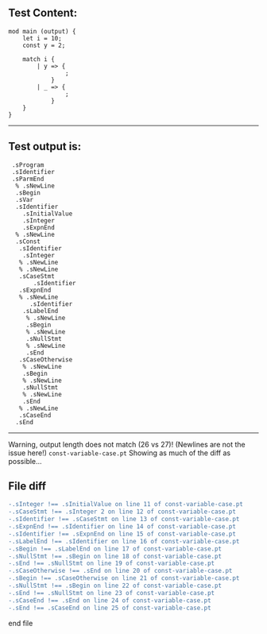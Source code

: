 
Test Content: 
-------------------------
```
mod main (output) {
    let i = 10;
    const y = 2;

    match i {
        | y => {
                ;
            }
        | _ => {
                ;
            }
    }
}
```
------------------------
Test output is: 
-------------------------
```
 .sProgram
 .sIdentifier
 .sParmEnd
  % .sNewLine
  .sBegin
  .sVar
  .sIdentifier
    .sInitialValue
    .sInteger
    .sExpnEnd
  % .sNewLine
  .sConst
   .sIdentifier
    .sInteger
   % .sNewLine
   % .sNewLine
   .sCaseStmt
       .sIdentifier
   .sExpnEnd
   % .sNewLine
      .sIdentifier
    .sLabelEnd
     % .sNewLine
     .sBegin
     % .sNewLine
     .sNullStmt
     % .sNewLine
     .sEnd
   .sCaseOtherwise
    % .sNewLine
    .sBegin
    % .sNewLine
    .sNullStmt
    % .sNewLine
    .sEnd
   % .sNewLine
   .sCaseEnd
  .sEnd

```
------------------------
Warning, output length does not match (26 vs 27)!  (Newlines are not the issue here!) `const-variable-case.pt`
Showing as much of the diff as possible...

File diff
-------------------------
```diff
-.sInteger !== .sInitialValue on line 11 of const-variable-case.pt
-.sCaseStmt !== .sInteger 2 on line 12 of const-variable-case.pt
-.sIdentifier !== .sCaseStmt on line 13 of const-variable-case.pt
-.sExpnEnd !== .sIdentifier on line 14 of const-variable-case.pt
-.sIdentifier !== .sExpnEnd on line 15 of const-variable-case.pt
-.sLabelEnd !== .sIdentifier on line 16 of const-variable-case.pt
-.sBegin !== .sLabelEnd on line 17 of const-variable-case.pt
-.sNullStmt !== .sBegin on line 18 of const-variable-case.pt
-.sEnd !== .sNullStmt on line 19 of const-variable-case.pt
-.sCaseOtherwise !== .sEnd on line 20 of const-variable-case.pt
-.sBegin !== .sCaseOtherwise on line 21 of const-variable-case.pt
-.sNullStmt !== .sBegin on line 22 of const-variable-case.pt
-.sEnd !== .sNullStmt on line 23 of const-variable-case.pt
-.sCaseEnd !== .sEnd on line 24 of const-variable-case.pt
-.sEnd !== .sCaseEnd on line 25 of const-variable-case.pt

```
end file

